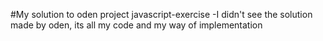 #My solution to oden project javascript-exercise 
-I didn't see the solution made by oden, its all my code and my way of implementation
